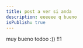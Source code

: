 ```yaml
---
title: post a ver si anda
description: eeeeee q bueno
isPublish: true
---
```

muy bueno todoo :)) !!1